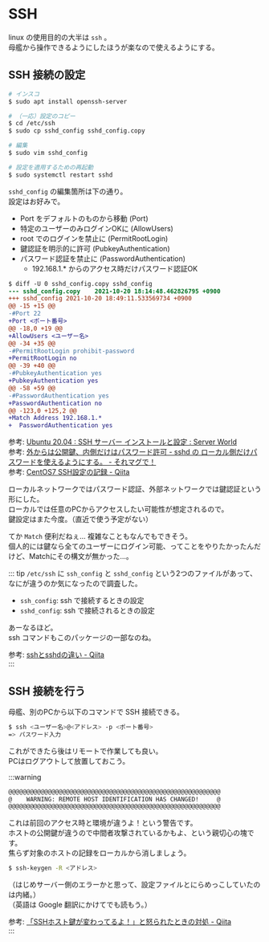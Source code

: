 
# SSH

linux の使用目的の大半は `ssh` 。  
母艦から操作できるようにしたほうが楽なので使えるようにする。  



## SSH 接続の設定

```bash
# インスコ
$ sudo apt install openssh-server

# （一応）設定のコピー
$ cd /etc/ssh
$ sudo cp sshd_config sshd_config.copy

# 編集
$ sudo vim sshd_config

# 設定を適用するための再起動
$ sudo systemctl restart sshd
```

`sshd_config` の編集箇所は下の通り。  
設定はお好みで。  

- Port をデフォルトのものから移動 (Port)
- 特定のユーザーのみログインOKに (AllowUsers)
- root でのログインを禁止に (PermitRootLogin)
- 鍵認証を明示的に許可 (PubkeyAuthentication)
- パスワード認証を禁止に (PasswordAuthentication)
  - 192.168.1.* からのアクセス時だけパスワード認証OK

```diff
$ diff -U 0 sshd_config.copy sshd_config
--- sshd_config.copy    2021-10-20 18:14:48.462826795 +0900
+++ sshd_config 2021-10-20 18:49:11.533569734 +0900
@@ -15 +15 @@
-#Port 22
+Port <ポート番号>
@@ -18,0 +19 @@
+AllowUsers <ユーザー名>
@@ -34 +35 @@
-#PermitRootLogin prohibit-password
+PermitRootLogin no
@@ -39 +40 @@
-#PubkeyAuthentication yes
+PubkeyAuthentication yes
@@ -58 +59 @@
-#PasswordAuthentication yes
+PasswordAuthentication no
@@ -123,0 +125,2 @@
+Match Address 192.168.1.*
+  PasswordAuthentication yes
```

参考: [Ubuntu 20\.04 : SSH サーバー インストールと設定 : Server World](https://www.server-world.info/query?os=Ubuntu_20.04&p=ssh)  
参考: [外からは公開鍵、内側だけはパスワード許可 \- sshd の ローカル側だけパスワードを使えるようにする。 \- それマグで！](https://takuya-1st.hatenablog.jp/entry/20091022/1256236902)  
参考: [CentOS7 SSH設定の記録 \- Qiita](https://qiita.com/mirai_is_here/items/0120d584dd0c5ea0664d)  


ローカルネットワークではパスワード認証、外部ネットワークでは鍵認証という形にした。  
ローカルでは任意のPCからアクセスしたい可能性が想定されるので。  
鍵設定はまた今度。（直近で使う予定がない）  

てか `Match` 便利だねぇ... 複雑なこともなんでもできそう。  
個人的には鍵なら全てのユーザーにログイン可能、ってことをやりたかったんだけど、Matchにその構文が無かった...。  

::: tip
`/etc/ssh` に `ssh_config` と `sshd_config` という2つのファイルがあって、なにが違うのか気になったので調査した。  

- `ssh_config`: ssh で接続するときの設定
- `sshd_config`: ssh で接続されるときの設定

あーなるほど。  
ssh コマンドもこのパッケージの一部なのね。  

参考: [sshとsshdの違い \- Qiita](https://qiita.com/pocket8137/items/e504fa2481d5b9f0c064)  
:::



## SSH 接続を行う

母艦、別のPCから以下のコマンドで SSH 接続できる。  

```bash
$ ssh <ユーザー名>@<アドレス> -p <ポート番号>
=> パスワード入力
```

これができたら後はリモートで作業しても良い。  
PCはログアウトして放置しておこう。  

:::warning
```bash
@@@@@@@@@@@@@@@@@@@@@@@@@@@@@@@@@@@@@@@@@@@@@@@@@@@@@@@@@@@
@    WARNING: REMOTE HOST IDENTIFICATION HAS CHANGED!     @
@@@@@@@@@@@@@@@@@@@@@@@@@@@@@@@@@@@@@@@@@@@@@@@@@@@@@@@@@@@
```

これは前回のアクセス時と環境が違うよ！という警告です。  
ホストの公開鍵が違うので中間者攻撃されているかもよ、という親切心の塊です。  
焦らず対象のホストの記録をローカルから消しましょう。  

```bash
$ ssh-keygen -R <アドレス>
```

（はじめサーバー側のエラーかと思って、設定ファイルとにらめっこしていたのは内緒。）  
（英語は Google 翻訳にかけてでも読もう。）  

参考: [「SSHホスト鍵が変わってるよ！」と怒られたときの対処 \- Qiita](https://qiita.com/hnw/items/0eeee62ce403b8d6a23c)  
:::
